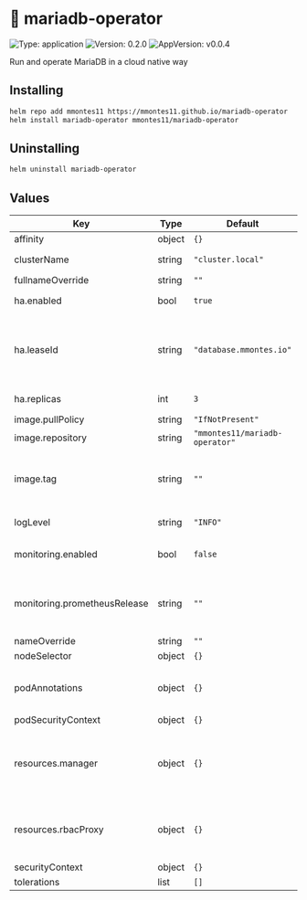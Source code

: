 
# 🦭 mariadb-operator

[//]: # (README.md generated by gotmpl. DO NOT EDIT.)

![Type: application](https://img.shields.io/badge/Type-application-informational?style=flat-square) ![Version: 0.2.0](https://img.shields.io/badge/Version-0.2.0-informational?style=flat-square) ![AppVersion: v0.0.4](https://img.shields.io/badge/AppVersion-v0.0.4-informational?style=flat-square)

Run and operate MariaDB in a cloud native way

## Installing
```bash
helm repo add mmontes11 https://mmontes11.github.io/mariadb-operator
helm install mariadb-operator mmontes11/mariadb-operator
```

## Uninstalling
```bash
helm uninstall mariadb-operator
```

## Values

| Key | Type | Default | Description |
|-----|------|---------|-------------|
| affinity | object | `{}` |  |
| clusterName | string | `"cluster.local"` | Cluster DNS name |
| fullnameOverride | string | `""` |  |
| ha.enabled | bool | `true` | Enable high availability |
| ha.leaseId | string | `"database.mmontes.io"` | Lease resource name to be used for leader election |
| ha.replicas | int | `3` | Number of replicas |
| image.pullPolicy | string | `"IfNotPresent"` |  |
| image.repository | string | `"mmontes11/mariadb-operator"` |  |
| image.tag | string | `""` | The image tag to use. The default is the chart appVersion. |
| logLevel | string | `"INFO"` | Controller log level |
| monitoring.enabled | bool | `false` | Enable prometheus metrics |
| monitoring.prometheusRelease | string | `""` | 'release' label to include in Prometheus resources |
| nameOverride | string | `""` |  |
| nodeSelector | object | `{}` |  |
| podAnnotations | object | `{}` | Annotations to add to controller Pod |
| podSecurityContext | object | `{}` |  |
| resources.manager | object | `{}` | Resources to be added to the controller manager container |
| resources.rbacProxy | object | `{}` | Resources to be added to the rbac proxy container |
| securityContext | object | `{}` |  |
| tolerations | list | `[]` |  |
